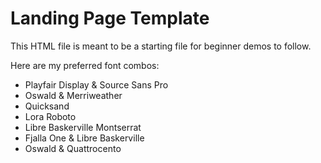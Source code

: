 # Landing Page Template

This HTML file is meant to be a starting file for beginner demos to follow. 

Here are my preferred font combos:
- Playfair Display & Source Sans Pro
- Oswald & Merriweather
- Quicksand
- Lora Roboto 
- Libre Baskerville Montserrat
- Fjalla One & Libre Baskerville
- Oswald & Quattrocento
